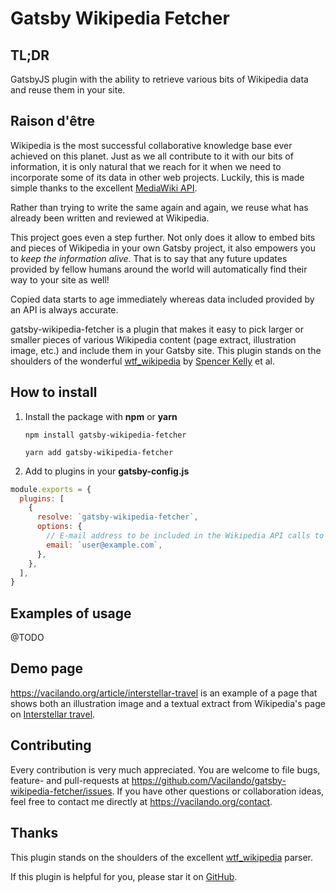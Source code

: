 # Gatsby Wikipedia Fetcher

<sup></sup>

## TL;DR

GatsbyJS plugin with the ability to retrieve various bits of Wikipedia data and reuse them in your site.

## Raison d'être

Wikipedia is the most successful collaborative knowledge base ever achieved on this planet. Just as we all contribute to it with our bits of information, it is only natural that we reach for it when we need to incorporate some of its data in other web projects. Luckily, this is made simple thanks to the excellent [MediaWiki API](https://www.mediawiki.org/wiki/API:Main_page).

Rather than trying to write the same again and again, we reuse what has already been written and reviewed at Wikipedia.

This project goes even a step further. Not only does it allow to embed bits and pieces of Wikipedia in your own Gatsby project, it also empowers you to _keep the information alive_. That is to say that any future updates provided by fellow humans around the world will automatically find their way to your site as well!

Copied data starts to age immediately whereas data included provided by an API is always accurate.

gatsby-wikipedia-fetcher is a plugin that makes it easy to pick larger or smaller pieces of various Wikipedia content (page extract, illustration image, etc.) and include them in your Gatsby site.
This plugin stands on the shoulders of the wonderful [wtf_wikipedia](https://github.com/spencermountain/wtf_wikipedia) by [Spencer Kelly](https://github.com/spencermountain) et al.

## How to install

1. Install the package with **npm** or **yarn**

   `npm install gatsby-wikipedia-fetcher`

   `yarn add gatsby-wikipedia-fetcher`

2. Add to plugins in your **gatsby-config.js**

```javascript
module.exports = {
  plugins: [
    {
      resolve: `gatsby-wikipedia-fetcher`,
      options: {
        // E-mail address to be included in the Wikipedia API calls to limit the risk of being blacklisted.
        email: `user@example.com`,
      },
    },
  ],
}
```

## Examples of usage

@TODO

## Demo page

https://vacilando.org/article/interstellar-travel is an example of a page that shows both an illustration image and a textual extract from Wikipedia's page on [Interstellar travel](https://en.wikipedia.org/wiki/Interstellar_travel).

## Contributing

Every contribution is very much appreciated. You are welcome to file bugs, feature- and pull-requests at https://github.com/Vacilando/gatsby-wikipedia-fetcher/issues. If you have other questions or collaboration ideas, feel free to contact me directly at https://vacilando.org/contact.

## Thanks

This plugin stands on the shoulders of the excellent [wtf_wikipedia](https://github.com/spencermountain/wtf_wikipedia) parser.

If this plugin is helpful for you, please star it on [GitHub](https://github.com/Vacilando/gatsby-plugin-security-txt).
<sup></sup>
